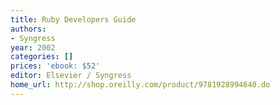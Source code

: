 ```yaml
---
title: Ruby Developers Guide
authors:
- Syngress
year: 2002
categories: []
prices: 'ebook: $52'
editor: Elsevier / Syngress
home_url: http://shop.oreilly.com/product/9781928994640.do
---
```

